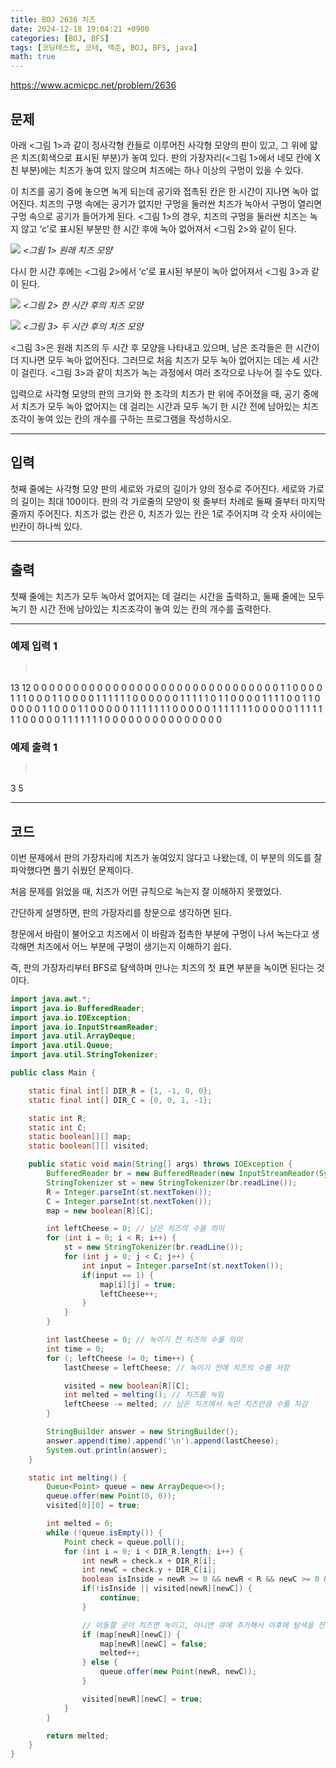 ```yaml
---
title: BOJ 2636 치즈
date: 2024-12-18 19:04:21 +0900
categories: [BOJ, BFS]
tags: [코딩테스트, 코테, 백준, BOJ, BFS, java]
math: true
---
```


<https://www.acmicpc.net/problem/2636>

## 문제
아래 <그림 1>과 같이 정사각형 칸들로 이루어진 사각형 모양의 판이 있고, 그 위에 얇은 치즈(회색으로 표시된 부분)가 놓여 있다. 판의 가장자리(<그림 1>에서 네모 칸에 X친 부분)에는 치즈가 놓여 있지 않으며 치즈에는 하나 이상의 구멍이 있을 수 있다.

이 치즈를 공기 중에 놓으면 녹게 되는데 공기와 접촉된 칸은 한 시간이 지나면 녹아 없어진다. 치즈의 구멍 속에는 공기가 없지만 구멍을 둘러싼 치즈가 녹아서 구멍이 열리면 구멍 속으로 공기가 들어가게 된다. <그림 1>의 경우, 치즈의 구멍을 둘러싼 치즈는 녹지 않고 ‘c’로 표시된 부분만 한 시간 후에 녹아 없어져서 <그림 2>와 같이 된다.

![](/imgs/치즈_1.png)
_<그림 1> 원래 치즈 모양_

다시 한 시간 후에는 <그림 2>에서 ‘c’로 표시된 부분이 녹아 없어져서 <그림 3>과 같이 된다.

![](/imgs/치즈_2.png)
_<그림 2> 한 시간 후의 치즈 모양_

![](/imgs/치즈_3.png)
_<그림 3> 두 시간 후의 치즈 모양_

<그림 3>은 원래 치즈의 두 시간 후 모양을 나타내고 있으며, 남은 조각들은 한 시간이 더 지나면 모두 녹아 없어진다. 그러므로 처음 치즈가 모두 녹아 없어지는 데는 세 시간이 걸린다. <그림 3>과 같이 치즈가 녹는 과정에서 여러 조각으로 나누어 질 수도 있다.

입력으로 사각형 모양의 판의 크기와 한 조각의 치즈가 판 위에 주어졌을 때, 공기 중에서 치즈가 모두 녹아 없어지는 데 걸리는 시간과 모두 녹기 한 시간 전에 남아있는 치즈조각이 놓여 있는 칸의 개수를 구하는 프로그램을 작성하시오.

---
## 입력
첫째 줄에는 사각형 모양 판의 세로와 가로의 길이가 양의 정수로 주어진다. 세로와 가로의 길이는 최대 100이다. 판의 각 가로줄의 모양이 윗 줄부터 차례로 둘째 줄부터 마지막 줄까지 주어진다. 치즈가 없는 칸은 0, 치즈가 있는 칸은 1로 주어지며 각 숫자 사이에는 빈칸이 하나씩 있다.

---
## 출력
첫째 줄에는 치즈가 모두 녹아서 없어지는 데 걸리는 시간을 출력하고, 둘째 줄에는 모두 녹기 한 시간 전에 남아있는 치즈조각이 놓여 있는 칸의 개수를 출력한다.

---
### 예제 입력 1
> <pre>
13 12
0 0 0 0 0 0 0 0 0 0 0 0
0 0 0 0 0 0 0 0 0 0 0 0
0 0 0 0 0 0 0 1 1 0 0 0
0 1 1 1 0 0 0 1 1 0 0 0
0 1 1 1 1 1 1 0 0 0 0 0
0 1 1 1 1 1 0 1 1 0 0 0
0 1 1 1 1 0 0 1 1 0 0 0
0 0 1 1 0 0 0 1 1 0 0 0
0 0 1 1 1 1 1 1 1 0 0 0
0 0 1 1 1 1 1 1 1 0 0 0
0 0 1 1 1 1 1 1 1 0 0 0
0 0 1 1 1 1 1 1 1 0 0 0
0 0 0 0 0 0 0 0 0 0 0 0
> </pre>

### 예제 출력 1
> <pre>
3
5
> </pre>

---
## 코드
이번 문제에서 판의 가장자리에 치즈가 놓여있지 않다고 나왔는데, 이 부분의 의도를 잘 파악했다면 풀기 쉬웠던 문제이다.

처음 문제를 읽었을 때, 치즈가 어떤 규칙으로 녹는지 잘 이해하지 못했었다.

간단하게 설명하면, 판의 가장자리를 창문으로 생각하면 된다.

창문에서 바람이 불어오고 치즈에서 이 바람과 접촉한 부분에 구멍이 나서 녹는다고 생각해면 치즈에서 어느 부분에 구멍이 생기는지 이해하기 쉽다.

즉, 판의 가장자리부터 BFS로 탐색하며 만나는 치즈의 첫 표면 부분을 녹이면 된다는 것이다.

```java
import java.awt.*;
import java.io.BufferedReader;
import java.io.IOException;
import java.io.InputStreamReader;
import java.util.ArrayDeque;
import java.util.Queue;
import java.util.StringTokenizer;

public class Main {

    static final int[] DIR_R = {1, -1, 0, 0};
    static final int[] DIR_C = {0, 0, 1, -1};

    static int R;
    static int C;
    static boolean[][] map;
    static boolean[][] visited;

    public static void main(String[] args) throws IOException {
        BufferedReader br = new BufferedReader(new InputStreamReader(System.in));
        StringTokenizer st = new StringTokenizer(br.readLine());
        R = Integer.parseInt(st.nextToken());
        C = Integer.parseInt(st.nextToken());
        map = new boolean[R][C];

        int leftCheese = 0; // 남은 치즈의 수를 의미
        for (int i = 0; i < R; i++) {
            st = new StringTokenizer(br.readLine());
            for (int j = 0; j < C; j++) {
                int input = Integer.parseInt(st.nextToken());
                if(input == 1) {
                    map[i][j] = true;
                    leftCheese++;
                }
            }
        }

        int lastCheese = 0; // 녹이기 전 치즈의 수를 의미
        int time = 0;
        for (; leftCheese != 0; time++) {
            lastCheese = leftCheese; // 녹이기 전에 치즈의 수를 저장

            visited = new boolean[R][C];
            int melted = melting(); // 치즈를 녹임
            leftCheese -= melted; // 남은 치즈에서 녹인 치즈만큼 수를 차감
        }

        StringBuilder answer = new StringBuilder();
        answer.append(time).append('\n').append(lastCheese);
        System.out.println(answer);
    }

    static int melting() {
        Queue<Point> queue = new ArrayDeque<>();
        queue.offer(new Point(0, 0));
        visited[0][0] = true;

        int melted = 0;
        while (!queue.isEmpty()) {
            Point check = queue.poll();
            for (int i = 0; i < DIR_R.length; i++) {
                int newR = check.x + DIR_R[i];
                int newC = check.y + DIR_C[i];
                boolean isInside = newR >= 0 && newR < R && newC >= 0 && newC < C;
                if(!isInside || visited[newR][newC]) {
                    continue;
                }

                // 이동할 곳이 치즈면 녹이고, 아니면 큐에 추가해서 이후에 탐색을 진행한다.
                if (map[newR][newC]) {
                    map[newR][newC] = false;
                    melted++;
                } else {
                    queue.offer(new Point(newR, newC));
                }

                visited[newR][newC] = true;
            }
        }

        return melted;
    }
}
```
